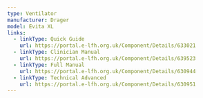 ```yaml
---
type: Ventilator
manufacturer: Drager
model: Evita XL
links:
  - linkType: Quick Guide
    url: https://portal.e-lfh.org.uk/Component/Details/633021
  - linkType: Clinician Manual
    url: https://portal.e-lfh.org.uk/Component/Details/639523
  - linkType: Full Manual
    url: https://portal.e-lfh.org.uk/Component/Details/630944
  - linkType: Technical Advanced
    url: https://portal.e-lfh.org.uk/Component/Details/630951
---
```

